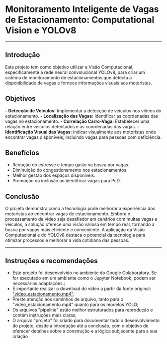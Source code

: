 # **Monitoramento Inteligente de Vagas de Estacionamento:** Computational Vision e YOLOv8
-------------------

## Introdução
  Este projeto tem como objetivo utilizar a Visão Computacional, especificamente a rede neural convolucional YOLOv8, para criar um sistema de monitoramento de estacionamentos que detecta a disponibilidade de vagas e fornece informações visuais aos motoristas.

## Objetivos
**- Detecção de Veículos:** Implementar a detecção de veículos nos vídeos do estacionamento.
**- Localização das Vagas:** Identificar as coordenadas das vagas no estacionamento.
**- Correlação Carro-Vaga:** Estabelecer uma relação entre veículos detectados e as coordenadas das vagas.
**- Identificação Visual das Vagas:** Indicar visualmente aos motoristas onde encontrar vagas disponíveis, incluindo vagas para pessoas com deficiência.

## Benefícios
- Redução do estresse e tempo gasto na busca por vagas.
- Diminuição do congestionamento nos estacionamentos.
- Melhor gestão dos espaços disponíveis.
- Promoção da inclusão ao identificar vagas para PcD.

## Conclusão
  O projeto demonstra como a tecnologia pode melhorar a experiência dos motoristas ao encontrar vagas de estacionamento. Embora o processamento de vídeo seja desafiador em cenários com muitas vagas e veículos, a solução oferece uma visão valiosa em tempo real, tornando a busca por vagas mais eficiente e conveniente. A aplicação da Visão Computacional e do YOLOv8 destaca o potencial da tecnologia para otimizar processos e melhorar a vida cotidiana das pessoas.

-------------------

## Instruções e recomendações
  - Este projeto foi desenvolvido no ambiente do Google Colaboratory. Se for executado em um ambiente como o Jupyter Notebook, podem ser necessárias adaptações.;
  - É importante realizar o download do vídeo a partir da fonte original: ["vídeo_estacionamento.mp4"](https://www.pexels.com/pt-br/video/aereo-antena-automovel-carro-5587732/);
  - Preste atenção aos caminhos de arquivo, tanto para o "vídeo_estacionamento.mp4" quanto para os modelos YOLO;
  - Os arquivos "pipeline" estão melhor estruturados para reprodução e contêm instruções mais claras;
  - O arquivo "projeto" foi criado para documentar todo o desenvolvimento do projeto, desde a introdução até a conclusão, com o objetivo de oferecer detalhes sobre a construção e a lógica subjacente para a sua criação
